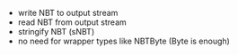 - write NBT to output stream
- read NBT from output stream
- stringify NBT (sNBT)
- no need for wrapper types like NBTByte (Byte is enough)
